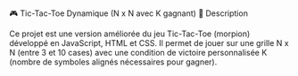🎮 Tic-Tac-Toe Dynamique (N x N avec K gagnant)
📌 Description

Ce projet est une version améliorée du jeu Tic-Tac-Toe (morpion) développé en JavaScript, HTML et CSS.
Il permet de jouer sur une grille N x N (entre 3 et 10 cases) avec une condition de victoire personnalisée K (nombre de symboles alignés nécessaires pour gagner).
